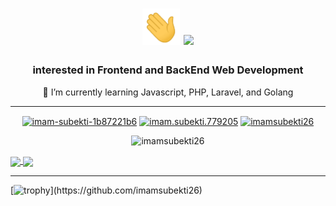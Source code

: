 <h1 align="center">
  <img src="https://raw.githubusercontent.com/ABSphreak/ABSphreak/master/gifs/Hi.gif" width="60px" >
  <img src="https://readme-typing-svg.demolab.com?font=Unbounded&size=40&weight=800&center=true&vCenter=true&pause=500&width=435&height=60&lines=IMAM+SUBEKTI" />
</h1>

<h3 align="center">interested in Frontend and BackEnd Web Development</h3>
<p align="center">🌱 I’m currently learning Javascript, PHP, Laravel, and Golang</p>

---
<p align="center">
<a href="https://linkedin.com/in/imam-subekti-1b87221b6" target="blank"><img align="center" src="https://img.shields.io/badge/LinkedIn-%230077B5.svg?logo=linkedin&logoColor=white" alt="imam-subekti-1b87221b6" height="24" /></a>
<a href="https://fb.com/imam.subekti.779205" target="blank"><img align="center" src="https://img.shields.io/badge/Facebook-%231877F2.svg?logo=Facebook&logoColor=white" alt="imam.subekti.779205" height="24" /></a>
<a href="https://instagram.com/imamsubekti26" target="blank"><img align="center" src="https://img.shields.io/badge/Instagram-%23E4405F.svg?logo=Instagram&logoColor=white" alt="imamsubekti26" height="24" /></a>
</p>

<p align="center"> <img src="https://komarev.com/ghpvc/?username=imamsubekti26&label=Profile%20views&color=0e75b6&style=flat" alt="imamsubekti26" /> </p>

<a href="https://github.com/imamsubekti26">
  <img height="200" align="center" src="https://github-readme-stats.vercel.app/api?username=imamsubekti26&show_icons=true&theme=tokyonight"/>
</a>
<a href="https://github.com/imamsubekti26">
  <img height="200" align="center" src="https://github-readme-stats.vercel.app/api/top-langs/?username=imamsubekti26&line_height=10&layout=compact&theme=tokyonight&langs_count=10"/>
</a>

---
[![trophy](https://github-profile-trophy.vercel.app/?username=imamsubekti26&theme=dracula&margin-w=40&margin-h=15&no-frame=true&rank=-?)](https://github.com/imamsubekti26)
